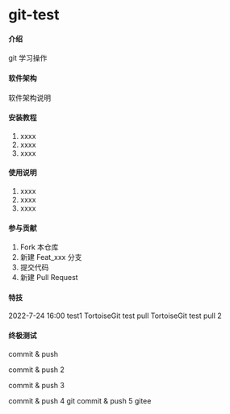 # git-test

#### 介绍
git 学习操作

#### 软件架构
软件架构说明


#### 安装教程

1.  xxxx
2.  xxxx
3.  xxxx

#### 使用说明

1.  xxxx
2.  xxxx
3.  xxxx

#### 参与贡献

1.  Fork 本仓库
2.  新建 Feat_xxx 分支
3.  提交代码
4.  新建 Pull Request

#### 特技

2022-7-24 16:00 test1
TortoiseGit test pull
TortoiseGit test pull 2

#### 终极测试

commit & push

commit & push 2

commit & push 3

commit & push 4 git
commit & push 5 gitee